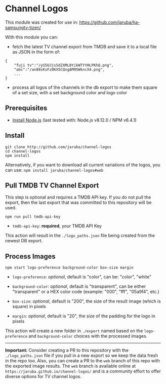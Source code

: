 # Channel Logos

This module was created for use in: https://github.com/jaruba/ha-samsungtv-tizen/

With this module you can:

- fetch the latest TV channel export from TMDB and save it to a local file as JSON in the form of:
```
{ 
	"fuji tv":"/yS5UJjsSdZXML0YikWTYYHLPKhQ.png",
	"abc":"/an88sKsFz0KX5CQngAM95WkncX4.png",
	...
}
```

- process all logos of the channels in the db export to make them square of a set size, with a set background color and logo color


## Prerequisites

- [Install Node.js](https://nodejs.org/en/download/) (last tested with: Node.js v8.12.0 / NPM v6.4.1)


## Install

```
git clone http://github.com/jaruba/channel-logos
cd channel-logos
npm install
```

Alternatively, if you want to download all current variations of the logos, you can use: `npm install jaruba/channel-logos#web`


## Pull TMDB TV Channel Export

This step is optional and requires a TMDB API key. If you do not pull the export, then the last export that was committed to this repository will be used.

```
npm run pull tmdb-api-key
```

- `tmdb-api-key`: **required**, your TMDB API Key

This action will result in the `./logo_paths.json` file being created from the newest DB export.


## Process Images

```
npm start logo-preference background-color box-size margin
```

- `logo-preference`: _optional_, default is "color", can be: "color", "white"

- `background-color`: _optional_, default is "transparent", can be either "transparent" or a HEX color code (example: "000", "fff", "05a9f4", etc.)

- `box-size`: _optional_, default is "200", the size of the result image (which is square) in pixels

- `margin`: _optional_, default is "20", the size of the padding for the logo in pixels

This action will create a new folder in `./export` named based on the `logo-preference` and `background-color` choices with the processed images.

---

**Important:** Consider creating a PR to this repository with the `./logo_paths.json` file if you pull in a new export so we keep the data fresh in the repo too. Also, you can create a PR to the `web` branch of this repo with the exported image results. The `web` branch is available online at `https://jaruba.github.io/channel-logos/` and is a community effort to offer diverse options for TV channel logos.
